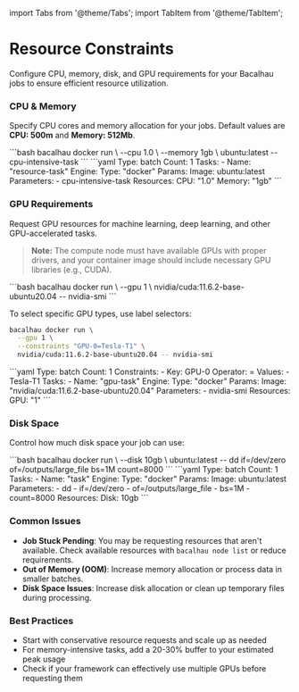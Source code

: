 import Tabs from '@theme/Tabs';
import TabItem from '@theme/TabItem';

# Resource Constraints

Configure CPU, memory, disk, and GPU requirements for your Bacalhau jobs to ensure efficient resource utilization.

### CPU & Memory

Specify CPU cores and memory allocation for your jobs. Default values are **CPU: 500m** and **Memory: 512Mb**.

<Tabs>
<TabItem value="Imperative" label="Imperative">
```bash
bacalhau docker run \
  --cpu 1.0 \
  --memory 1gb \
  ubuntu:latest -- cpu-intensive-task
```
</TabItem>

<TabItem value="Declarative" label="Declarative">
```yaml
Type: batch
Count: 1
Tasks:
  - Name: "resource-task"
    Engine:
      Type: "docker"
      Params:
        Image: ubuntu:latest
        Parameters:
        - cpu-intensive-task
    Resources:
      CPU: "1.0"
      Memory: "1gb"
```
</TabItem>
</Tabs>



### GPU Requirements

Request GPU resources for machine learning, deep learning, and other GPU-accelerated tasks.

> **Note:** The compute node must have available GPUs with proper drivers, and your container image should include necessary GPU libraries (e.g., CUDA).

<Tabs>
<TabItem value="Imperative" label="Imperative">
```bash
bacalhau docker run \
  --gpu 1 \
  nvidia/cuda:11.6.2-base-ubuntu20.04 -- nvidia-smi
```

To select specific GPU types, use label selectors:

```bash
bacalhau docker run \
  --gpu 1 \
  --constraints "GPU-0=Tesla-T1" \
  nvidia/cuda:11.6.2-base-ubuntu20.04 -- nvidia-smi
```
</TabItem>

<TabItem value="Declarative" label="Declarative">
```yaml
Type: batch
Count: 1
Constraints:
  - Key: GPU-0
    Operator: =
    Values:
    - Tesla-T1
Tasks:
  - Name: "gpu-task"
    Engine:
      Type: "docker"
      Params:
        Image: "nvidia/cuda:11.6.2-base-ubuntu20.04"
        Parameters: 
          - nvidia-smi
    Resources:
      GPU: "1"
```
</TabItem>
</Tabs>



### Disk Space

Control how much disk space your job can use:

<Tabs>
<TabItem value="Imperative" label="Imperative">
```bash
bacalhau docker run \
  --disk 10gb \
  ubuntu:latest -- dd if=/dev/zero of=/outputs/large_file bs=1M count=8000
```


</TabItem>

<TabItem value="Declarative" label="Declarative">
```yaml
Type: batch
Count: 1
Tasks:
  - Name: "task"
    Engine:
      Type: "docker"
      Params:
        Image: ubuntu:latest
        Parameters:
        - dd
        - if=/dev/zero
        - of=/outputs/large_file
        - bs=1M
        - count=8000
    Resources:
      Disk: 10gb
```
</TabItem>
</Tabs>



### Common Issues

* **Job Stuck Pending**: You may be requesting resources that aren't available. Check available resources with `bacalhau node list` or reduce requirements.
* **Out of Memory (OOM)**: Increase memory allocation or process data in smaller batches.
* **Disk Space Issues**: Increase disk allocation or clean up temporary files during processing.

### Best Practices

* Start with conservative resource requests and scale up as needed
* For memory-intensive tasks, add a 20-30% buffer to your estimated peak usage
* Check if your framework can effectively use multiple GPUs before requesting them

